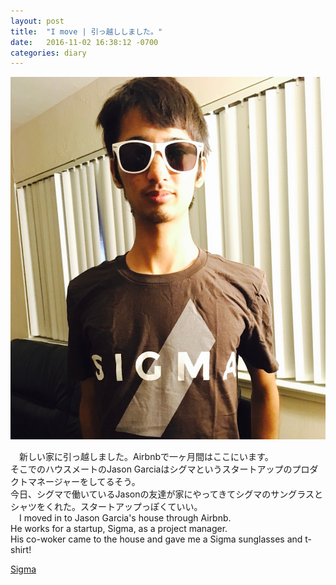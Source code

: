 ```yaml
---
layout: post
title:  "I move | 引っ越ししました。"
date:   2016-11-02 16:38:12 -0700
categories: diary
---
```


![sigma](/images/sigma.jpg)

&emsp;新しい家に引っ越しました。Airbnbで一ヶ月間はここにいます。<br>
そこでのハウスメートのJason Garciaはシグマというスタートアップのプロダクトマネージャーをしてるそう。<br>
今日、シグマで働いているJasonの友達が家にやってきてシグマのサングラスとシャツをくれた。スタートアップっぽくていい。<br>
&emsp;I moved in to Jason Garcia's house through Airbnb.<br>
He works for a startup, Sigma, as a project manager. <br>
His co-woker came to the house and gave me a Sigma sunglasses and t-shirt!<br>

[Sigma](http://thesigma.com/)

